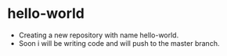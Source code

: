 # hello-world
- Creating a new repository with name hello-world.
- Soon i will be writing code and will push to the master branch.
